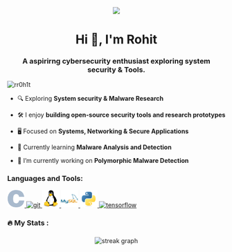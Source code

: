 <div align="center">
  <img height="150" src="https://raw.githubusercontent.com/BrunnerLivio/brunnerlivio/refs/heads/master/images/welcome.png"  />
</div>
<h1 align="center">Hi 👋, I'm Rohit</h1>
<h3 align="center">A aspirirng cybersecurity enthusiast exploring system security & Tools.</h3>

<p align="left"> <img src="https://komarev.com/ghpvc/?username=rr0h1t&label=Profile%20views&color=0e75b6&style=flat" alt="rr0h1t" /> </p>

- 🔍 Exploring **System security & Malware Research**

- 🛠️ I enjoy **building open-source security tools and research prototypes**

- 🖥️ Focused on **Systems, Networking & Secure Applications**

- 🌱 Currently learning **Malware Analysis and Detection**

- 🔭 I’m currently working on **Polymorphic Malware Detection**

<p align="left">
</p>

<h3 align="left">Languages and Tools:</h3>
<p align="left"> <a href="https://www.cprogramming.com/" target="_blank" rel="noreferrer"> <img src="https://raw.githubusercontent.com/devicons/devicon/master/icons/c/c-original.svg" alt="c" width="40" height="40"/> </a> <a href="https://git-scm.com/" target="_blank" rel="noreferrer"> <img src="https://www.vectorlogo.zone/logos/git-scm/git-scm-icon.svg" alt="git" width="40" height="40"/> </a> <a href="https://www.linux.org/" target="_blank" rel="noreferrer"> <img src="https://raw.githubusercontent.com/devicons/devicon/master/icons/linux/linux-original.svg" alt="linux" width="40" height="40"/> </a> <a href="https://www.mysql.com/" target="_blank" rel="noreferrer"> <img src="https://raw.githubusercontent.com/devicons/devicon/master/icons/mysql/mysql-original-wordmark.svg" alt="mysql" width="40" height="40"/> </a> <a href="https://www.python.org" target="_blank" rel="noreferrer"> <img src="https://raw.githubusercontent.com/devicons/devicon/master/icons/python/python-original.svg" alt="python" width="40" height="40"/> </a> <a href="https://www.tensorflow.org" target="_blank" rel="noreferrer"> <img src="https://www.vectorlogo.zone/logos/tensorflow/tensorflow-icon.svg" alt="tensorflow" width="40" height="40"/> </a> </p>

<h3 align="left">🔥   My Stats :</h3>

###

<div align="center">
  <img src="https://streak-stats.demolab.com?user=Rr0h1t&locale=en&mode=daily&theme=dark&hide_border=false&border_radius=5&order=3" height="220" alt="streak graph"  />
</div>

###
